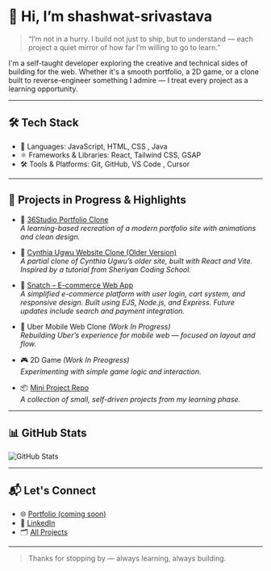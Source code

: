 # 👋 Hi, I’m shashwat-srivastava

> “I’m not in a hurry. I build not just to ship, but to understand — each project a quiet mirror of how far I’m willing to go to learn.”

I'm a self-taught developer exploring the creative and technical sides of building for the web. Whether it's a smooth portfolio, a 2D game, or a clone built to reverse-engineer something I admire — I treat every project as a learning opportunity.

---

## 🛠️ Tech Stack

- 🧠 Languages: JavaScript, HTML, CSS , Java
- ⚛️ Frameworks & Libraries: React, Tailwind CSS, GSAP
- 🛠️ Tools & Platforms: Git, GitHub, VS Code , Cursor

---

## 🚧 Projects in Progress & Highlights

- 🔁 [36Studio Portfolio Clone](https://github.com/Elliasanisworth/thirtysixstudio)  
  _A learning-based recreation of a modern portfolio site with animations and clean design._

- 🎨 [Cynthia Ugwu Website Clone (Older Version)](https://github.com/Elliasanisworth/Hudu)  
  _A partial clone of Cynthia Ugwu’s older site, built with React and Vite. Inspired by a tutorial from Sheriyan Coding School._

- 🛒 [Snatch – E-commerce Web App](https://github.com/Elliasanisworth/Snatch)  
  _A simplified e-commerce platform with user login, cart system, and responsive design. Built using EJS, Node.js, and Express. Future updates include search and payment integration._

- 🚕 Uber Mobile Web Clone *(Work In Progress)*  
  _Rebuilding Uber’s experience for mobile web — focused on layout and flow._

- 🎮 2D Game *(Work In Preogress)*  
  _Experimenting with simple game logic and interaction._

- 📦 [Mini Project Repo](https://github.com/Elliasanisworth/My-projects)  
  _A collection of small, self-driven projects from my learning phase._

---

## 📊 GitHub Stats

![GitHub Stats](https://github-readme-stats.vercel.app/api?username=shashwat-srivastava&show_icons=true&theme=default)

---
## 📬 Let's Connect

- 🌐 [Portfolio (coming soon)]()
- 📎 [LinkedIn](https://www.linkedin.com/in/shashwat-srivastava-866467298/)
- 🗂️ [All Projects](https://github.com/Elliasanisworth)

---

> Thanks for stopping by — always learning, always building.



<!--
**Elliasanisworth/Elliasanisworth** is a ✨ _special_ ✨ repository because its `README.md` (this file) appears on your GitHub profile.

Here are some ideas to get you started:

- 🔭 I’m currently working on ...
- 🌱 I’m currently learning ...
- 👯 I’m looking to collaborate on ...
- 🤔 I’m looking for help with ...
- 💬 Ask me about ...
- 📫 How to reach me: ...
- 😄 Pronouns: ...
- ⚡ Fun fact: ...
-->
